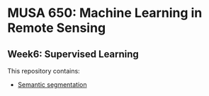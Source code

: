# MUSA 650: Machine Learning in Remote Sensing

## Week6: Supervised Learning

This repository contains:

- [Semantic segmentation](fixme.ipynb)
